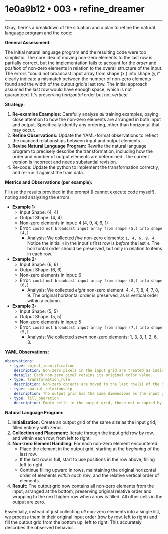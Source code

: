 # 1e0a9b12 • 003 • refine_dreamer

---
Okay, here's a breakdown of the situation and a plan to refine the natural language program and the code:

**General Assessment:**

The initial natural language program and the resulting code were too simplistic. The core idea of moving non-zero elements to the last row is partially correct, but the implementation fails to account for the *order* and *position* of non-zero elements in relation to the overall structure of the input. The errors "could not broadcast input array from shape (x,) into shape (y,)" clearly indicate a mismatch between the number of non-zero elements found and the width of the output grid's last row. The initial approach assumed the last row would have enough space, which is not guaranteed. It's preserving *horizontal* order but not *vertical*.

**Strategy:**

1.  **Re-examine Examples:** Carefully analyze *all* training examples, paying close attention to how the non-zero elements are arranged in both input and output. Specifically identify any ordering, other than horizontal that may occur.
2.  **Refine Observations:** Update the YAML-format observations to reflect the nuanced relationships between input and output elements.
3.  **Revise Natural Language Program:** Rewrite the natural language program to precisely describe the transformation, including how the order and number of output elements are determined. The current version is incorrect and needs substantial revision.
4. Re-code: Update the python to implement the transformation correctly, and re-run it against the train data.

**Metrics and Observations (per example):**

I'll use the results provided in the prompt (I cannot execute code myself), noting and analyzing the errors.

*   **Example 1:**
    *   Input Shape: (4, 4)
    *   Output Shape: (4, 4)
    *   Non-zero elements in input: 4 (4, 9, 4, 6, 1)
    *   Error: `could not broadcast input array from shape (5,) into shape (4,)`
        *   Analysis: We collected *five* non-zero elements: `1, 4, 6, 9, 4`. Notice the initial `4` in the input's first row is *before* the last `4`. The horizontal order should be preserved, but only in relation to items in each row.
*   **Example 2:**
    *   Input Shape: (6, 6)
    *   Output Shape: (6, 6)
    *   Non-zero elements in input: 6
    *   Error: `could not broadcast input array from shape (8,) into shape (6,)`
        *  Analysis: We collected *eight* non-zero element: 4, 4, 7, 8, 4, 7, 8, 9. The original horizontal order is preserved, as is vertical order within a column.
*   **Example 3:**
    *   Input Shape: (5, 5)
    *   Output Shape: (5, 5)
    *   Non-zero elements in input: 5
    *   Error: `could not broadcast input array from shape (7,) into shape (5,)`
        *   Analysis: We collected *seven* non-zero elements: 1, 3, 3, 1, 2, 6, 3.

**YAML Observations:**

```yaml
observations:
  - type: object_identification
    description: Non-zero pixels in the input grid are treated as individual objects.
    details: Each non-zero pixel retains its original color value.
  - type: transformation_rule
    description: Non-zero objects are moved to the last row(s) of the output grid, but they *maintain their original horizontal order within each row AND their relative vertical order*.
  - type: spatial_relationship
    description: The output grid has the same dimensions as the input grid. The target cells are filled from left-to-right, wrapping to the next row if there's not space in the final row.
  - type: fill_operation
    description: Empty cells in the output grid, those not occupied by the moved non-zero objects, are filled with zeros (white).
```

**Natural Language Program:**

1.  **Initialization:** Create an output grid of the same size as the input grid, filled entirely with zeros.
2. **Collection and Placement:** Iterate through the input grid row by row, and within each row, from left to right.
3.  **Non-zero Element Handling:** For each non-zero element encountered:
    *   Place the element in the output grid, starting at the *beginning* of the last row.
    *   If the last row is full, start to use positions in the row above, filling left to right.
    *   Continue filling upward in rows, maintaining the original horizontal order of elements *within each row*, and the relative vertical order of elements.
4. **Result:** The output grid now contains all non-zero elements from the input, arranged at the bottom, preserving original relative order and wrapping to the next higher row when a row is filled. All other cells in the output are zero.

Essentially, instead of just collecting *all* non-zero elements into a single list, we process them in their original input order (row by row, left to right) and fill the output grid from the bottom up, left to right. This accurately describes the observed behavior.

